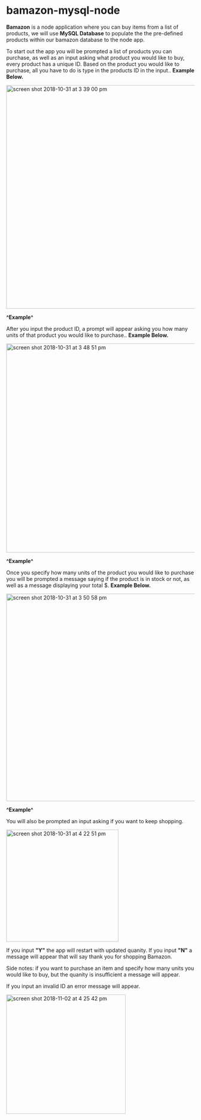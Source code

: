 # bamazon-mysql-node


**Bamazon** is a node application where you can buy items
from a list of products, we will use **MySQL Database** to populate 
the the pre-defined products within our bamazon database to the node app.


To start out the app you will be prompted a list
of products you can purchase, as well as an input asking 
what product you would like to buy, every product has a unique ID. 
Based on the product you would like to purchase, all you have to do
is type in the products ID in the input.. **Example Below.**

<img width="598" alt="screen shot 2018-10-31 at 3 39 00 pm" src="https://user-images.githubusercontent.com/40408849/47817232-29d1a880-dd23-11e8-8107-f021ddc31899.png">


**^Example^**


After you input the product ID, a prompt will
appear asking you how many units of that product
you would like to purchase.. **Example Below.**


<img width="559" alt="screen shot 2018-10-31 at 3 48 51 pm" src="https://user-images.githubusercontent.com/40408849/47817768-85e8fc80-dd24-11e8-9f69-074b2acf0ab9.png">



**^Example^**


Once you specify how many units of the product
you would like to purchase you will be prompted a
message saying if the product is in stock or not, 
 as well as a message displaying your total $. **Example Below.**
 
 <img width="555" alt="screen shot 2018-10-31 at 3 50 58 pm" src="https://user-images.githubusercontent.com/40408849/47818501-15db7600-dd26-11e8-8b0b-f93a73e3423f.png">
 
**^Example^** 


You will also be prompted an input asking if you want to keep shopping.


<img width="300" alt="screen shot 2018-10-31 at 4 22 51 pm" src="https://user-images.githubusercontent.com/40408849/47819723-5a1c4580-dd29-11e8-9d0e-9e1d0fd088ad.png">

If you input **"Y"** the app will restart with updated quanity.
If you input **"N"** a message will appear that will say thank you for shopping Bamazon.

Side notes: if you want to purchase an item and specify how many units 
you would like to buy, but the quanity is insufficient a message will appear.

If you input an invalid ID an error message will appear.

<img width="319" alt="screen shot 2018-11-02 at 4 25 42 pm" src="https://user-images.githubusercontent.com/40408849/47941408-08f08b00-debc-11e8-9c62-6b588a07bcff.png">

